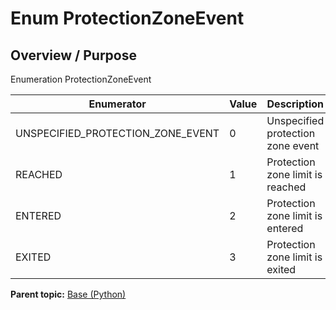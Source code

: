 # Enum ProtectionZoneEvent

## Overview / Purpose

Enumeration ProtectionZoneEvent

|Enumerator|Value|Description|
|----------|-----|-----------|
|UNSPECIFIED\_PROTECTION\_ZONE\_EVENT|0|Unspecified protection zone event|
|REACHED|1|Protection zone limit is reached|
|ENTERED|2|Protection zone limit is entered|
|EXITED|3|Protection zone limit is exited|

**Parent topic:** [Base \(Python\)](../../summary_pages/Base.md)

